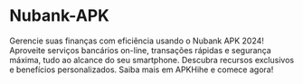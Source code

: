 # Nubank-APK
Gerencie suas finanças com eficiência usando o Nubank APK 2024! Aproveite serviços bancários on-line, transações rápidas e segurança máxima, tudo ao alcance do seu smartphone. Descubra recursos exclusivos e benefícios personalizados. Saiba mais em APKHihe e comece agora!
